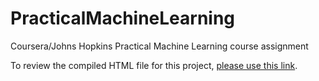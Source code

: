 # PracticalMachineLearning
Coursera/Johns Hopkins Practical Machine Learning course assignment

To review the compiled HTML file for this project, [please use this link](http://ehre.github.io/PracticalMachineLearning/).